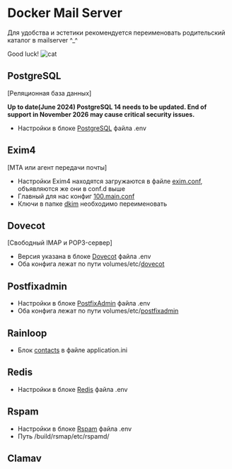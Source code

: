 # Docker Mail Server

Для удобства и эстетики рекомендуется переименовать родительский каталог в mailserver ^_^

Good luck!
![cat](https://cat.site:83)

## PostgreSQL
[Реляционная база данных]

**Up to date(June 2024) PostgreSQL 14 needs to be updated. End of support in November 2026 may cause critical security issues.**

* Настройки в блоке [PostgreSQL](.env) файла .env

## Exim4
[MTA или агент передачи почты]

* Настройки Exim4 находятся загружаются в файле [exim.conf](volumes/etc/exim4/), объявляются же они в conf.d выше
* Главный для нас конфиг [100.main.conf](volumes/etc/exim4/conf.d/100.main.conf)
* Ключи в папке [dkim](volumes/etc/exim4/dkim) необходимо переименовать

## Dovecot
[Cвободный IMAP и POP3-сервер]

* Версия указана в блоке [Dovecot](.env) файла .env
* Оба конфига лежат по пути volumes/etc/[dovecot](volumes/etc/dovecot/)

## Postfixadmin

* Настройки в блоке [PostfixAdmin](.env) файла .env
* Оба конфига лежат по пути volumes/etc/[postfixadmin](volumes/etc/postfixadmin/)

## Rainloop

* Блок [contacts](volumes/rainloop/data/_data_/_default_/configs/application.ini) в файле application.ini

## Redis

* Настройки в блоке [Redis](.env) файла .env

## Rspam

* Настройки в блоке [Rspam](.env) файла .env
* Путь /build/rsmap/etc/rspamd/

## Clamav
